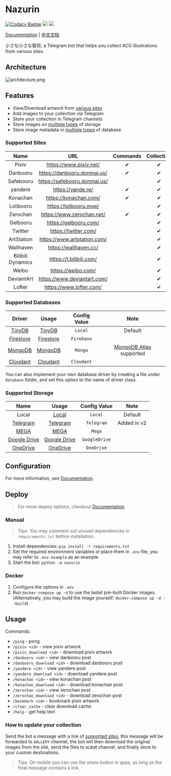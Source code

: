 # Nazurin

[![Codacy Badge](https://app.codacy.com/project/badge/Grade/5cbfed1b51a644b187ed5d9521a4ea95)](https://www.codacy.com/manual/y-young/nazurin?utm_source=github.com&utm_medium=referral&utm_content=y-young/nazurin&utm_campaign=Badge_Grade)
![](https://img.shields.io/badge/python->%3D%203.7-blue)
![](https://img.shields.io/badge/-Telegram-blue.svg?logo=telegram)

[Documentation](https://nazurin.readthedocs.io/) | [中文文档](https://nazurin.readthedocs.io/zh/)

小さな小さな賢将, a Telegram bot that helps you collect ACG illustrations from various sites.

## Architecture

![architecture.png](https://s2.loli.net/2022/09/10/mpW32BJqxajV7Sg.png)

## Features

- View/Download artwork from [various sites](#supported-sites)
- Add images to your collection via Telegram
- Store your collection in Telegram channels
- Store images on [multiple types](#supported-storage) of storage
- Store image metadata in [multiple types](#supported-databases) of database

### Supported Sites

|       Name        |              URL               | Commands | Collection |
| :---------------: | :----------------------------: | :------: | :--------: |
|       Pixiv       |    <https://www.pixiv.net/>    |    ✔     |     ✔      |
|     Danbooru      | <https://danbooru.donmai.us/>  |    ✔     |     ✔      |
|     Safebooru     | <https://safebooru.donmai.us/> |          |     ✔      |
|      yandere      |      <https://yande.re/>       |    ✔     |     ✔      |
|     Konachan      |    <https://konachan.com/>     |    ✔     |     ✔      |
|     Lolibooru     |    <https://lolibooru.moe/>    |          |     ✔      |
|     Zerochan      |  <https://www.zerochan.net/>   |    ✔     |     ✔      |
|     Gelbooru      |    <https://gelbooru.com/>     |          |     ✔      |
|      Twitter      |     <https://twitter.com/>     |          |     ✔      |
|    ArtStation     | <https://www.artstation.com/>  |          |     ✔      |
|     Wallhaven     |    <https://wallhaven.cc/>     |          |     ✔      |
| Bilibili Dynamics |   <https://t.bilibili.com/>    |          |     ✔      |
|       Weibo       |      <https://weibo.com/>      |          |     ✔      |
|    DeviantArt     | <https://www.deviantart.com/>  |          |     ✔      |
|      Lofter       |   <https://www.lofter.com/>    |          |     ✔      |

### Supported Databases

|                           Driver                            |                             Usage                              | Config Value |                           Note                           |
| :---------------------------------------------------------: | :------------------------------------------------------------: | :----------: | :------------------------------------------------------: |
|     [TinyDB](https://tinydb.readthedocs.io/en/latest/)      |    [TinyDB](https://nazurin.readthedocs.io/database/tinydb)    |   `Local`    |                         Default                          |
| [Firestore](https://firebase.google.com/products/firestore) | [Firestore](https://nazurin.readthedocs.io/database/firestore) |  `Firebase`  |                                                          |
|             [MongoDB](https://www.mongodb.com/)             |   [MongoDB](https://nazurin.readthedocs.io/database/mongodb)   |   `Mongo`    | [MongoDB Atlas](https://www.mongodb.com/atlas) supported |
|       [Cloudant](https://www.ibm.com/cloud/cloudant)        |  [Cloudant](https://nazurin.readthedocs.io/database/cloudant)  |  `Cloudant`  |                                                          |

You can also implement your own database driver by creating a file under `database` folder, and set this option to the name of driver class.

### Supported Storage

|                                          Name                                           |                                Usage                                | Config Value  |    Note     |
| :-------------------------------------------------------------------------------------: | :-----------------------------------------------------------------: | :-----------: | :---------: |
|                                          Local                                          |        [Local](https://nazurin.readthedocs.io/storage/local)        |    `Local`    |   Default   |
|                            [Telegram](https://telegram.org/)                            |     [Telegram](https://nazurin.readthedocs.io/storage/telegram)     |  `Telegram`   | Added in v2 |
|                                [MEGA](https://mega.io/)                                 |         [MEGA](https://nazurin.readthedocs.io/storage/mega)         |    `Mega`     |             |
|                        [Google Drive](https://drive.google.com/)                        | [Google Drive](https://nazurin.readthedocs.io/storage/google-drive) | `GoogleDrive` |             |
| [OneDrive](https://www.microsoft.com/en-us/microsoft-365/onedrive/online-cloud-storage) |     [OneDrive](https://nazurin.readthedocs.io/storage/onedrive)     |  `OneDrive`   |             |

## Configuration

For more information, see [Documentation](https://nazurin.readthedocs.io/getting-started/configuration/).

## Deploy

> For more deploy options, checkout [Documentation](https://nazurin.readthedocs.io/getting-started/deploy/).

### Manual

> Tips: You may comment out unused dependencies in `requirements.txt` before installation.

1.  Install dependencies: `pip install -r requirements.txt`
2.  Set the required environment variables or place them in `.env` file, you may refer to `.env.example` as an example
3.  Start the bot: `python -m nazurin`

### Docker

1.  Configure the options in `.env`
2.  Run `docker-compose up -d` to use the lastet pre-built Docker images. (Alternatively, you may build the image yourself: `docker-compose up -d --build`)

## Usage

Commands:

- `/ping` - pong
- `/pixiv <id>` - view pixiv artwork
- `/pixiv_download <id>` - download pixiv artwork
- `/danbooru <id>` - view danbooru post
- `/danbooru_download <id>` - download danbooru post
- `/yandere <id>` - view yandere post
- `/yandere_download <id>` - download yandere post
- `/konachan <id>` - view konachan post
- `/konachan_download <id>` - download konachan post
- `/zerochan <id>` - view zerochan post
- `/zerochan_download <id>` - download zerochan post
- `/bookmark <id>` - bookmark pixiv artwork
- `/clear_cache` - clear download cache
- `/help` - get help text

### How to update your collection

Send the bot a message with a link of [supported sites](#supported-sites), this message will be forwarded to `GALLERY` channel, the bot will then download the original images from the site, send the files to `ALBUM` channel, and finally store to your custom destinations.

> Tips: On mobile you can use the _share_ button in apps, as long as the final message contains a link.

